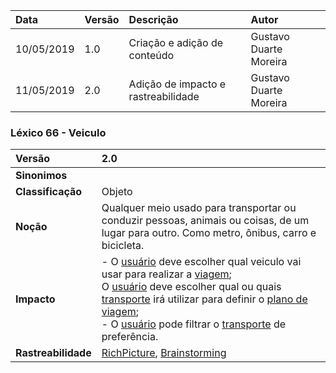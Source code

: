 |Data|Versão|Descrição|Autor|
|:---|:---|:---|:---|
|10/05/2019|1.0|Criação e adição de conteúdo|Gustavo Duarte Moreira|
|11/05/2019|2.0|Adição de impacto e rastreabilidade|Gustavo Duarte Moreira|

### Léxico 66 - Veiculo

|Versão|2.0
|:-|:-|
|**Sinonimos**| |
|**Classificação**| Objeto |
|**Noção**| Qualquer meio usado para transportar ou conduzir pessoas, animais ou coisas, de um lugar para outro. Como metro, ônibus, carro e bicicleta. |
|**Impacto**|- O [usuário](https://github.com/Andre-Eduardo/2019.1-Requisitos-Moovit/wiki/L65-Usu%C3%A1rio) deve escolher qual veiculo vai usar para realizar a [viagem](https://github.com/Andre-Eduardo/2019.1-Requisitos-Moovit/wiki/L67-Viagem);<br> O [usuário](https://github.com/Andre-Eduardo/2019.1-Requisitos-Moovit/wiki/L65-Usu%C3%A1rio) deve escolher qual ou quais [transporte](https://github.com/Andre-Eduardo/2019.1-Requisitos-Moovit/wiki/L63---transporte) irá utilizar para definir o [plano de viagem](https://github.com/Andre-Eduardo/2019.1-Requisitos-Moovit/wiki/L52---plano-de-viagem);<br>- O [usuário](https://github.com/Andre-Eduardo/2019.1-Requisitos-Moovit/wiki/L65-Usu%C3%A1rio) pode filtrar o [transporte](https://github.com/Andre-Eduardo/2019.1-Requisitos-Moovit/wiki/L63---transporte) de preferência. |
|**Rastreabilidade**| [RichPicture](https://github.com/Andre-Eduardo/2019.1-Requisitos-Moovit/wiki/RichPicture-Versão-1.2#rp012---usu%C3%A1rio-mobile-cadastrado-e-n%C3%A3o-cadastrado), [Brainstorming](https://github.com/Andre-Eduardo/2019.1-Requisitos-Moovit/wiki/Brainstorming)|

